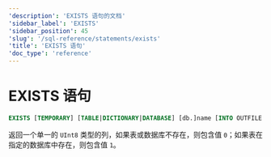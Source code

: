 ```yaml
---
'description': 'EXISTS 语句的文档'
'sidebar_label': 'EXISTS'
'sidebar_position': 45
'slug': '/sql-reference/statements/exists'
'title': 'EXISTS 语句'
'doc_type': 'reference'
---
```



# EXISTS 语句

```sql
EXISTS [TEMPORARY] [TABLE|DICTIONARY|DATABASE] [db.]name [INTO OUTFILE filename] [FORMAT format]
```

返回一个单一的 `UInt8` 类型的列，如果表或数据库不存在，则包含值 `0`；如果表在指定的数据库中存在，则包含值 `1`。
